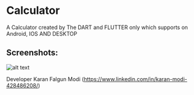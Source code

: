 # Calculator

A Calculator created by The DART and FLUTTER only which supports on Android, IOS AND DESKTOP 

## Screenshots:
![alt text]()



Developer
Karan Falgun Modi (https://www.linkedin.com/in/karan-modi-428486208/)
